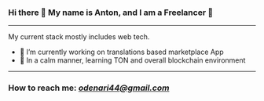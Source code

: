 ### Hi there 👋 My name is Anton, and I am a Freelancer 🙂
---

My current stack mostly includes web tech.

- 🧮 I’m currently working on translations based marketplace App
- 💠 In a calm manner, learning TON and overall blockchain environment
 
---
 ### How to reach me: *odenari44@gmail.com*
